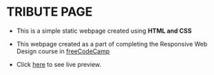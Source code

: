 # TRIBUTE PAGE

* This is a simple static webpage created using  **HTML and CSS**

* This webpage created as a part of completing the Responsive Web Design course in [freeCodeCamp](https://www.freecodecamp.org/)

* Click [here](https://kiruthi-1312.github.io/Tribute_page/) to see live preview.
